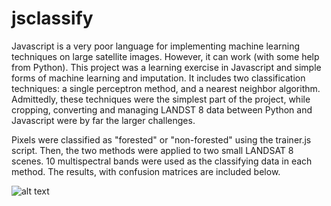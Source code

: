 # jsclassify
Javascript is a very poor language for implementing machine learning techniques on large satellite images. However, it can work (with some help from Python). This project was a learning exercise in Javascript and simple forms of machine learning and imputation. It includes two classification techniques: a single perceptron method, and a nearest neighbor algorithm. Admittedly, these techniques were the simplest part of the project, while cropping, converting and managing LANDST 8 data between Python and Javascript were by far the larger challenges.

Pixels were classified as "forested" or "non-forested" using the trainer.js script. Then, the two methods were applied to two small LANDSAT 8 scenes. 10 multispectral bands were used as the classifying data in each method. The results, with confusion matrices are included below.

![alt text](http://45.33.111.6/Capture.png)
